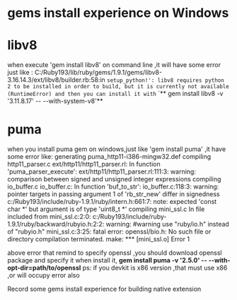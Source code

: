 gems install experience on Windows
=======================
libv8
==
   when execute 'gem install libv8' on command line ,it will have some error just like :
   C:/Ruby193/lib/ruby/gems/1.9.1/gems/libv8-3.16.14.3/ext/libv8/builder.rb:58:in `setup_python!': libv8 requires python    2 to be installed in order to build, but it is currently not available (RuntimeError)
   and then you can install it with` `** gem install libv8 -v '3.11.8.17' -- --with-system-v8'**

puma
==
   when you install puma gem on windows,just like 'gem install puma' ,it have some error like:
   generating puma_http11-i386-mingw32.def
   compiling http11_parser.c
   ext/http11/http11_parser.rl: In function 'puma_parser_execute':
   ext/http11/http11_parser.rl:111:3: warning: comparison between signed and unsigned integer expressions
   compiling io_buffer.c
   io_buffer.c: In function 'buf_to_str':
   io_buffer.c:118:3: warning: pointer targets in passing argument 1 of 'rb_str_new' differ in signedness
   c:/Ruby193/include/ruby-1.9.1/ruby/intern.h:661:7: note: expected 'const char *' but argument is of type 'uint8_t *'
   compiling mini_ssl.c
   In file included from mini_ssl.c:2:0:
   c:/Ruby193/include/ruby-1.9.1/ruby/backward/rubyio.h:2:2: warning: #warning use "ruby/io.h" instead of "rubyio.h"
   mini_ssl.c:3:25: fatal error: openssl/bio.h: No such file or directory
   compilation terminated.
   make: *** [mini_ssl.o] Error 1

  above error that remind to specify openssl ,you should download openssl package and specify it when install it,
  **gem install puma -v '2.5.0' -- --with-opt-dir=path/to/openssl**
  ps: if you devkit is x86 version ,that must use x86 ,or will occupy error also
  

   

   



Record some gems install experience for building native extension
